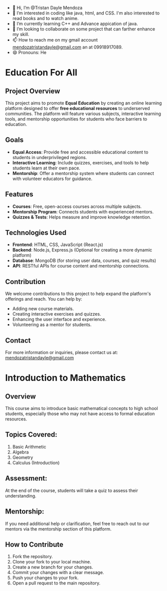 - 👋 Hi, I’m @Tristan Dayle Mendoza
- 👀 I’m interested in coding like java, html, and CSS. I'm also interested to read books and to watch anime. 
- 🌱 I’m currently learning C++ and Advance appication of java.
- 💞️ I’m looking to collaborate on some project that can farther enhance my skill.
- 📫 How to reach me on my gmail account mendozatristandayle@gmail.com an at 09918917089.
- 😄 Pronouns: He

<!---
Tristan1517/Tristan1517 is a ✨ special ✨ repository because its `README.md` (this file) appears on your GitHub profile.
You can click the Preview link to take a look at your changes.
--->

# Education For All

## Project Overview
This project aims to promote **Equal Education** by creating an online learning platform designed to offer **free educational resources** to underserved communities. The platform will feature various subjects, interactive learning tools, and mentorship opportunities for students who face barriers to education.

## Goals
- **Equal Access**: Provide free and accessible educational content to students in underprivileged regions.
- **Interactive Learning**: Include quizzes, exercises, and tools to help students learn at their own pace.
- **Mentorship**: Offer a mentorship system where students can connect with volunteer educators for guidance.

## Features
- **Courses**: Free, open-access courses across multiple subjects.
- **Mentorship Program**: Connects students with experienced mentors.
- **Quizzes & Tests**: Helps measure and improve knowledge retention.

## Technologies Used
- **Frontend**: HTML, CSS, JavaScript (React.js)
- **Backend**: Node.js, Express.js (Optional for creating a more dynamic platform)
- **Database**: MongoDB (for storing user data, courses, and quiz results)
- **API**: RESTful APIs for course content and mentorship connections.

## Contribution
We welcome contributions to this project to help expand the platform's offerings and reach. You can help by:
- Adding new course materials.
- Creating interactive exercises and quizzes.
- Enhancing the user interface and experience.
- Volunteering as a mentor for students.

## Contact
For more information or inquiries, please contact us at: mendozatristandayle@gmail.com

# Introduction to Mathematics

## Overview
This course aims to introduce basic mathematical concepts to high school students, especially those who may not have access to formal education resources.

## Topics Covered:
1. Basic Arithmetic
2. Algebra
3. Geometry
4. Calculus (Introduction)

## Assessment:
At the end of the course, students will take a quiz to assess their understanding.

## Mentorship:
If you need additional help or clarification, feel free to reach out to our mentors via the mentorship section of this platform.



## How to Contribute
1. Fork the repository.
2. Clone your fork to your local machine.
3. Create a new branch for your changes.
4. Commit your changes with a clear message.
5. Push your changes to your fork.
6. Open a pull request to the main repository.


